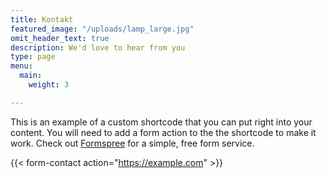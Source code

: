 ```yaml
---
title: Kontakt
featured_image: "/uploads/lamp_large.jpg"
omit_header_text: true
description: We'd love to hear from you
type: page
menu:
  main:
    weight: 3

---
```

This is an example of a custom shortcode that you can put right into your content. You will need to add a form action to the the shortcode to make it work. Check out [Formspree](https://formspree.io/) for a simple, free form service. 

{{< form-contact action="https://example.com"  >}}